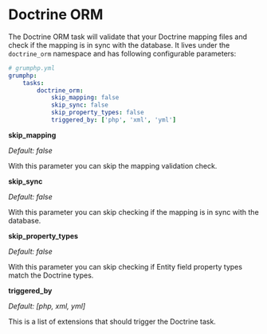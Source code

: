 # Doctrine ORM

The Doctrine ORM task will validate that your Doctrine mapping files and check if the mapping is in sync with the database.
It lives under the `doctrine_orm` namespace and has following configurable parameters:

```yaml
# grumphp.yml
grumphp:
    tasks:
        doctrine_orm:
            skip_mapping: false
            skip_sync: false
            skip_property_types: false
            triggered_by: ['php', 'xml', 'yml']
```

**skip_mapping**

*Default: false*

With this parameter you can skip the mapping validation check.

**skip_sync**

*Default: false*

With this parameter you can skip checking if the mapping is in sync with the database.

**skip_property_types**

*Default: false*

With this parameter you can skip checking if Entity field property types match the Doctrine types.

**triggered_by**

*Default: [php, xml, yml]*

This is a list of extensions that should trigger the Doctrine task.
